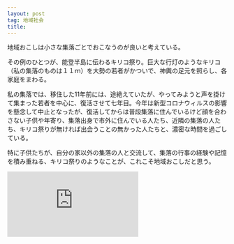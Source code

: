 ```yaml
---
layout: post
tag: 地域社会
title: 
---
```

地域おこしは小さな集落ごとでおこなうのが良いと考えている。

その例のひとつが、能登半島に伝わるキリコ祭り。巨大な行灯のようなキリコ（私の集落のものは１１ｍ）を大勢の若者がかついで、神輿の足元を照らし、各家庭をまわる。

私の集落では、移住した11年前には、途絶えていたが、やってみようと声を掛けて集まった若者を中心に、復活させて七年目。今年は新型コロナウィルスの影響を懸念して中止となったが、復活してからは普段集落に住んでいるけど顔を合わさない子供や年寄り、集落出身で市外に住んでいる人たち、近隣の集落の人たち、キリコ祭りが無ければ出会うことの無かった人たちと、濃密な時間を過ごしている。

特に子供たちが、自分の家以外の集落の人と交流して、集落の行事の経験や記憶を積み重ねる、キリコ祭りのようなことが、これこそ地域おこしだと思う。

![](https://kobapan.com/p/i.php?/galleries/community/reborn-sm.jpg)
